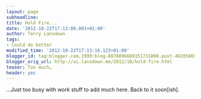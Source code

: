 ```yaml
---
layout: page
subheadline:
title: Hold Fire...
date: '2012-10-22T17:13:00.001+01:00'
author: Terry Lansdown
tags:
- Could do better
modified_time: '2012-10-22T17:13:16.123+01:00'
blogger_id: tag:blogger.com,1999:blog-8878096609151731808.post-4620586978251438415
blogger_orig_url: http://ui.lansdown.me/2012/10/hold-fire.html
teaser: Too much…
header: yes
---
```


…Just too busy with work stuff to add much here. Back to it soon[ish].